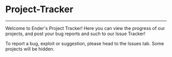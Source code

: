 # Project-Tracker
--  --
Welcome to Ender's Project Tracker!  Here you can view the progress of our projects, and post your bug reports and such to our Issue Tracker!

To report a bug, exploit or suggestion, please head to the Issues tab.
Some projects will be hidden.
